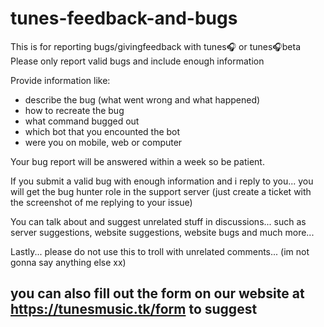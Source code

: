 # tunes-feedback-and-bugs
This is for reporting bugs/givingfeedback with tunes🎧 or tunes🎧beta
Please only report valid bugs and include enough information

Provide information like: 
- describe the bug (what went wrong and what happened)
- how to recreate the bug 
- what command bugged out
- which bot that you encounted the bot
- were you on mobile, web or computer

Your bug report will be answered within a week so be patient.

If you submit a valid bug with enough information and i reply to you... you will get the bug hunter role in the support server (just create a ticket with the screenshot of me replying to your issue)

You can talk about and suggest unrelated stuff in discussions... such as server suggestions, website suggestions, website bugs and much more...

Lastly... please do not use this to troll with unrelated comments... (im not gonna say anything else xx)

## you can also fill out the form on our website at https://tunesmusic.tk/form to suggest
